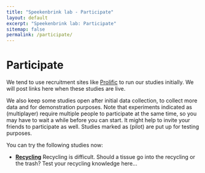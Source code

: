 ```yaml
---
title: "Speekenbrink lab - Participate"
layout: default
excerpt: "Speekenbrink lab: Participate"
sitemap: false
permalink: /participate/
---
```


# Participate

<p>
We tend to use recruitment sites like <a href="https://www.prolific.co/">Prolific</a> to run our studies initially. We will post links here when these studies are live.
</p>

<p>
We also keep some studies open after initial data collection, to collect more data and for demonstration purposes. Note that experiments indicated as (multiplayer) require multiple people to participate at the same time, so you may have to wait a while before you can start. It might help to invite your friends to participate as well. Studies marked as (pilot) are put up for testing purposes.</p>

<p>You can try the following studies now:
</p>
<ul>

<!--
<li><b><a href="https://palsws07.psychlangsci.ucl.ac.uk/runjamierun/">Run Jamie Run</a></b> (multiplayer) Help Jamie run around town and collect coins. Other players are running around at the same time. Make sure to top up on energy, but beware of too much pollution!
</li>
<!-- <li><b><a href="https://palsws07.psychlangsci.ucl.ac.uk/panda/">The panda game</a></b> (pilot) The panda's are hungry. Collect honey and make them happy!</li> -->
<li><b><a href="https://palsws07.psychlangsci.ucl.ac.uk/recycling/">Recycling</a></b> Recycling is difficult. Should a tissue go into the recycling or the trash? Test your recycling knowledge here...</li>
</ul>
